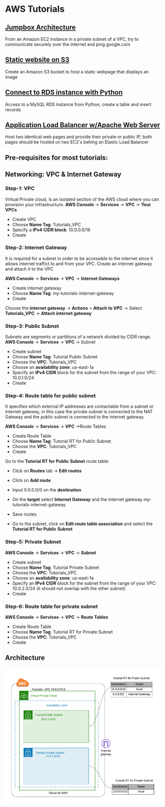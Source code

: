 # AWS Tutorials

## [Jumpbox Architecture](jumpbox-architecture/)
From an Amazon EC2 instance in a private subnet of a VPC, try to communicate securely over the internet and  ping google.com


## [Static website on S3](static-page-s3)
Create an Amazon S3 bucket to host a static webpage that displays an image

## [Connect to RDS instance with Python](rds-connect)
Access to a MySQL RDS instance from Python, create a table and insert records 

## [Application Load Balancer w/Apache Web Server](alb-apache-web-server)
Host two identical web pages and provide their private or public IP, both pages should be hosted on two EC2's behing an Elastic Load Balancer



## Pre-requisites for most tutorials:

## Networking: VPC & Internet Gateway

### Step-1: VPC
Virtual Private cloud, is an isolated section of the AWS cloud where you can provision your infrastructure. 
**AWS Console** -> **Services** -> **VPC** -> **Your VPCs**
* Create VPC
* Choose **Name Tag**: Tutorials_VPC
* Specify a **IPv4 CIDR block**: 10.0.0.0/16
* Create

### Step-2: Internet Gateway
It is required for a subnet in order to be accessible to the internet since it allows internet traffict 
to and from your VPC.
Create an internet gateway and attach it to the VPC

**AWS Console** -> **Services** -> **VPC** -> **Internet Gateways**
* Create internet gateway
* Choose **Name Tag**: my-tutorials-internet-gateway
* Create

Choose the **internet gateway** -> **Actions** > **Attach to VPC** -> Select **Tutorials_VPC** -> **Attach internet gateway**


### Step-3: Public Subnet
Subnets are segments or partitions of a network divided by CIDR range.
**AWS Console** -> **Services** -> **VPC** -> Subnet
* Create subnet
* Choose **Name Tag**: Tutorial Public Subnet
* Choose the **VPC**: Tutorials_VPC
* Choose an **availability zone**: us-east-1a
* Specify an **IPv4 CIDR** block for the subnet from the range of your VPC: 10.0.1.0/24
* Create

### Step-4: Route table for public subnet
It specifies which external IP addresses are contactable from a subnet or internet gateway, in this case the private subnet is 
connected to the NAT Gateway and the public subnet is connected to the internet gateway.

**AWS Console** -> **Services** -> **VPC** ->Route Tables
* Create Route Table
* Choose **Name Tag**:  Tutorial RT for Public Subnet
* Choose the **VPC**: Tutorials_VPC
* Create

Go to the **Tutorial RT for Public Subnet** route table:
* Click on **Routes** tab -> **Edit routes**
* Click on **Add route** 
* Input 0.0.0.0/0 on the **destination** 
* On the **target** select **Internet Gateway** and the internet gateway my-tutorials-internet-gateway
* Save routes
        
* Go to the subnet, click on **Edit route table association** and select the **Tutorial RT for Public Subnet**


### Step-5: Private Subnet
**AWS Console** -> **Services** -> **VPC** -> **Subnet**
* Create subnet
* Choose **Name Tag**: Tutorial Private Subnet
* Choose the **VPC**: Tutorials_VPC
* Choose an **availability zone**: us-east-1a
* Specify an **IPv4 CIDR** block for the subnet from the range of your VPC: 10.0.2.0/24 (it should not overlap with the other subnet)
* Create

### Step-6: Route table for private subnet
**AWS Console** -> **Services** -> **VPC** -> **Route Tables**
* Create Route Table
* Choose **Name Tag**:  Tutorial RT for Private Subnet
* Choose the **VPC**: Tutorials_VPC
* Create


## Architecture
![Pre-requisites](pre-requisites.png)
        
